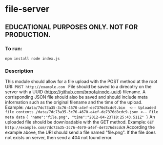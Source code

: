 # file-server

## EDUCATIONAL PURPOSES ONLY. NOT FOR PRODUCTION.

### To run:
`
npm install
node index.js
`

### Description
This module should allow for a file upload with the POST method at the root URI:
`
POST http://example.com 
`
File should be saved to a direcotry on the server with a UUID (https://github.com/broofa/node-uuid) filename. A corrisponding JSON file should also be saved and should include meta information such as the original filename and the time of the upload. Example:
`
/data/7dc73a35-3c76-4670-a4ef-de7376d8cdc9.bin  <-- Uploaded file contents
/data/7dc73a35-3c76-4670-a4ef-de7376d8cdc9.json <-- File meta data
`
`
{
  "name":"file.png",
  "time":"2012-04-23T18:25:43.511Z"
}
`
An uploaded file should be downloadable with the GET method. Example:
`
GET http://example.com/7dc73a35-3c76-4670-a4ef-de7376d8cdc9
`
According the example above, the URI should send a file named "file.png". If the file does not exists on server, then send a 404 not found error.
